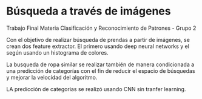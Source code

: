 # Búsqueda a través de imágenes

Trabajo Final Materia Clasificación y Reconocimiento de Patrones - Grupo 2

Con el objetivo de realizar búsqueda de prendas a partir de imágenes, se crean dos feature extractor. El primero usando deep neural networks y el según usando un histograma de colores.

La busqueda de ropa similar se realizar también de manera condicionada a una predicción de categorías con el fin de reducir el espacio de búsquedas y mejorar la velocidad del algoritmo.

LA predicción de categorias se realizó usando CNN sin tranfer learning.
